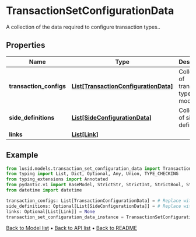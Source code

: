 # TransactionSetConfigurationData

A collection of the data required to configure transaction types..
## Properties
Name | Type | Description | Notes
------------ | ------------- | ------------- | -------------
**transaction_configs** | [**List[TransactionConfigurationData]**](TransactionConfigurationData.md) | Collection of transaction type models | 
**side_definitions** | [**List[SideConfigurationData]**](SideConfigurationData.md) | Collection of side definitions | [optional] 
**links** | [**List[Link]**](Link.md) |  | [optional] 
## Example

```python
from lusid.models.transaction_set_configuration_data import TransactionSetConfigurationData
from typing import List, Dict, Optional, Any, Union, TYPE_CHECKING
from typing_extensions import Annotated
from pydantic.v1 import BaseModel, StrictStr, StrictInt, StrictBool, StrictFloat, StrictBytes, Field, validator, ValidationError, conlist, constr
from datetime import datetime

transaction_configs: List[TransactionConfigurationData] = # Replace with your value
side_definitions: Optional[List[SideConfigurationData]] = # Replace with your value
links: Optional[List[Link]] = None
transaction_set_configuration_data_instance = TransactionSetConfigurationData(transaction_configs=transaction_configs, side_definitions=side_definitions, links=links)

```

[Back to Model list](../README.md#documentation-for-models) &#8226; [Back to API list](../README.md#documentation-for-api-endpoints) &#8226; [Back to README](../README.md)

